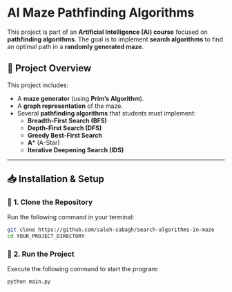 # AI Maze Pathfinding Algorithms

This project is part of an **Artificial Intelligence (AI) course** focused on **pathfinding algorithms**. The goal is to implement **search algorithms** to find an optimal path in a **randomly generated maze**.

## 🚀 Project Overview
This project includes:
- A **maze generator** (using **Prim’s Algorithm**).
- A **graph representation** of the maze.
- Several **pathfinding algorithms** that students must implement:
  - **Breadth-First Search (BFS)**
  - **Depth-First Search (DFS)**
  - **Greedy Best-First Search**
  - **A*** (A-Star)
  - **Iterative Deepening Search (IDS)**

---

## 📥 Installation & Setup

### 🔹 **1. Clone the Repository**
Run the following command in your terminal:

```sh
git clone https://github.com/saleh-sabagh/search-algorithms-in-maze
cd YOUR_PROJECT_DIRECTORY
```

### 🔹 **2. Run the Project**
Execute the following command to start the program:
```sh
python main.py
```
